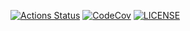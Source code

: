 [![Actions Status][actions badge]][actions]
[![CodeCov][codecov badge]][codecov]
[![LICENSE][license badge]][license]


<!-- Links -->
[actions]: https://github.com/sifis-home/System-Protection-Manager/actions
[codecov]: https://codecov.io/gh/sifis-home/System-Protection-Manager
[license]: LICENSES/MIT.txt


<!-- Badges -->
[actions badge]: https://github.com/sifis-home/System-Protection-Manager/workflows/system-protection-manager/badge.svg
[codecov badge]: https://codecov.io/gh/sifis-home/System-Protection-Manager/branch/master/graph/badge.svg
[license badge]: https://img.shields.io/badge/license-MIT-blue.svg
